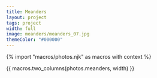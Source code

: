 ```yaml
---
title: Meanders
layout: project
tags: project
width: full
image: meanders/meanders_07.jpg
themeColor: "#000000"
---
```


{% import "macros/photos.njk" as macros with context %}

{{ macros.two_columns(photos.meanders, width) }}
